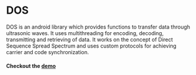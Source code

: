 # DOS
DOS is an android library which provides functions to transfer data through ultrasonic waves. It uses multithreading for encoding, decoding, transmitting and retrieving of data.
It works on the concept of Direct Sequence Spread Spectrum and uses custom protocols for achieving carrier and code synchronization.

#### Checkout the [demo](https://youtu.be/4CAEjzzCoiE)
